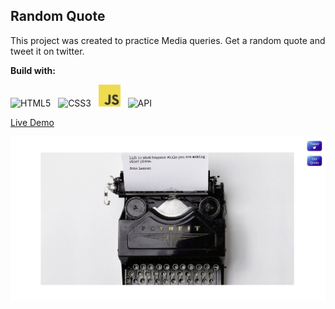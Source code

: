 ## Random Quote

This project was created to practice Media queries.
Get a random quote and tweet it on twitter.

**Build with:**

<p align="left">
<img alt="HTML5" width="35px" src="https://imgur.com/Ebg8eFb.png" />
&nbsp;
<img alt="CSS3" width="35px" src="https://imgur.com/BkPuJlj.png" />
&nbsp;
<img alt="JavaScript" width="35px" src="https://raw.githubusercontent.com/github/explore/80688e429a7d4ef2fca1e82350fe8e3517d3494d/topics/javascript/javascript.png" />
&nbsp;
<img alt="API" width="55px" src="https://imgur.com/RLLIr4m.png" />
</p>

[Live Demo](https://mandyneumeyer.github.io/random_quote/)

<img src="img/type.jpeg">
